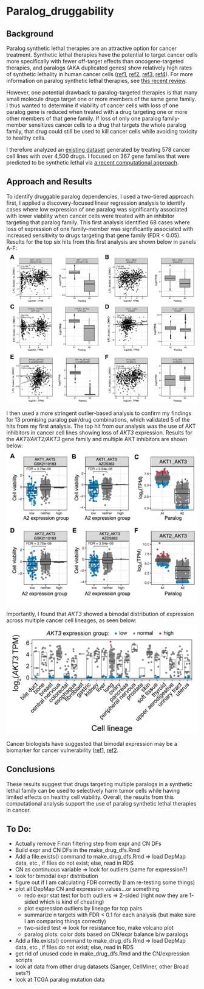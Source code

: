 # Paralog_druggability

## Background
Paralog synthetic lethal therapies are an attractive option for cancer treatment. Synthetic lethal therapies have the potential to target cancer cells more specifically with fewer off-target effects than oncogene-targeted therapies, and paralogs (AKA duplicated genes) show relatively high rates of synthetic lethality in human cancer cells ([ref1](https://www.sciencedirect.com/science/article/pii/S2211124721010354), [ref2](https://link.springer.com/article/10.1186/s13059-020-02173-2), [ref3](https://www.nature.com/articles/s41587-020-0437-z), [ref4](https://www.nature.com/articles/s41467-021-21478-9)). For more information on paralog synthetic lethal therapies, see [this recent review](https://www.cell.com/trends/cancer/fulltext/S2405-8033(23)00022-5). 

However, one potential drawback to paralog-targeted therapies is that many small molecule drugs target one or more members of the same gene family. I thus wanted to determine if viability of cancer cells with loss of one paralog gene is reduced when treated with a drug targeting one or more other members of that gene family. If loss of only one paralog family-member sensitizes cancer cells to a drug that targets the whole paralog family, that drug could still be used to kill cancer cells while avoiding toxicity to healthy cells. 

I therefore analyzed an [existing dataset](https://www.nature.com/articles/s43018-019-0018-6) generated by treating 578 cancer cell lines with over 4,500 drugs. I focused on 367 gene families that were predicted to be synthetic lethal via [a recent computational approach](https://www.sciencedirect.com/science/article/pii/S240547122100329X). 

## Approach and Results
To identify druggable paralog dependencies, I used a two-tiered approach: first, I applied a discovery-focused linear regression analysis to identify cases where low expression of one paralog was significantly associated with lower viability when cancer cells were treated with an inhibitor targeting that paralog family. This first analysis identified 68 cases where loss of expression of one family-member was significantly associated with increased sensitivity to drugs targeting that gene family (FDR < 0.05). Results for the top six hits from this first analysis are shown below in panels A-F:
![Top hits from linear regression analysis](https://github.com/pcrparrish/Paralog_druggability/blob/main/resources/lm_analysis_top_hits.png?raw=true)


I then used a more stringent outlier-based analysis to confirm my findings for 13 promising paralog pair/drug combinations, which validated 5 of the hits from my first analysis. The top hit from our analysis was the use of AKT inhibitors in cancer cell lines showing loss of *AKT3* expression. Results for the *AKT1/AKT2/AKT3* gene family and multiple AKT inhibitors are shown below: 
![Outlier analysis hits](https://github.com/pcrparrish/Paralog_druggability/blob/main/resources/AKT_family_AKTi.png?raw=true)

Importantly, I found that *AKT3* showed a bimodal distribution of expression across multiple cancer cell lineages, as seen below: 
![AKT3 expression across DepMap cell lineages](https://github.com/pcrparrish/Paralog_druggability/blob/main/resources/drug_appendix_fig5.png?raw=true)

Cancer biologists have suggested that bimodal expression may be a biomarker for cancer vulnerability ([ref1](https://aacrjournals.org/cancerres/article/82/13/2378/705034/Bimodal-Gene-Expression-in-Patients-with-Cancer), [ref2](https://www.nature.com/articles/s41573-019-0046-z).

## Conclusions
These results suggest that drugs targeting multiple paralogs in a synthetic lethal family can be used to selectively harm tumor cells while having limited effects on healthy cell viability. Overall, the results from this computational analysis support the use of paralog synthetic lethal therapies in cancer. 

## To Do:
* Actually remove Finan filtering step from expr and CN DFs
* Build expr and CN DFs in the make_drug_dfs.Rmd
* Add a file.exists() command to make_drug_dfs.Rmd => load DepMap data, etc., if files do not exist; else, read in RDS
* CN as continuous variable => look for outliers (same for expression?)
* look for bimodal expr distribution
* figure out if I am calculating FDR correctly (I am re-testing some things)
* plot all DepMap CN and expression values...or something
  * redo expr stat test for both outliers => 2-sided (right now they are 1-sided which is kind of cheating)
  * plot expression outliers by lineage for top pairs
  * summarize n targets with FDR < 0.1 for each analysis (but make sure I am comparing things correctly)
  * two-sided test => look for resistance too, make volcano plot
  * paralog plots: color dots based on CN/expr balance b/w paralogs
* Add a file.exists() command to make_drug_dfs.Rmd => load DepMap data, etc., if files do not exist; else, read in RDS
* get rid of unused code in make_drug_dfs.Rmd and the CN/expression scripts
* look at data from other drug datasets (Sanger, CellMiner, other Broad sets?)
* look at TCGA paralog mutation data
